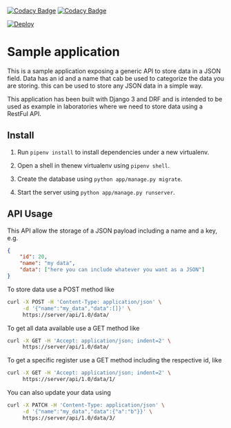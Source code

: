 [![Codacy Badge](https://api.codacy.com/project/badge/Grade/b26668c721c44a149e230326ab2758d1)](https://app.codacy.com/manual/wilson.forero/django-api?utm_source=github.com&utm_medium=referral&utm_content=wjfatuan/django-api&utm_campaign=Badge_Grade_Settings)
[![Codacy Badge](https://app.codacy.com/project/badge/Coverage/5a7dd6be6f954cca8d94a7cd855db5a8)](https://www.codacy.com/manual/wilson.forero/django-api/dashboard?utm_source=github.com&utm_medium=referral&utm_content=wjfatuan/django-api&utm_campaign=Badge_Coverage)

[![Deploy](https://www.herokucdn.com/deploy/button.svg)](https://heroku.com/deploy?template=https://github.com/softeng-fis-uan/django-api)

# Sample application

This is a sample application exposing a generic API to store data in a JSON field. Data has an id and a name that cab be used to categorize the data you are storing. this can be used to store any JSON data in a simple way.

This application has been built with Django 3 and DRF and is intended to be used as example in laboratories where we need to store data using a RestFul API.

## Install

1. Run `pipenv install` to install dependencies under a new virtualenv.

2. Open a shell in thenew virtualenv using `pipenv shell`.

3. Create the database using `python app/manage.py migrate`.

4. Start the server using `python app/manage.py runserver`.

## API Usage

This API allow the storage of a JSON payload including a name and a key, e.g.

```json
{
    "id": 20,
    "name": "my data",
    "data": ["here you can include whatever you want as a JSON"]
}
```

To store data use a POST method like

```bash
curl -X POST -H 'Content-Type: application/json' \
     -d '{"name":"my_data","data":[]}' \
     https://server/api/1.0/data/
```

To get all data available use a GET method like

```bash
curl -X GET -H 'Accept: application/json; indent=2' \
     https://server/api/1.0/data/
```

To get a specific register use a GET method including the respective id, like

```bash
curl -X GET -H 'Accept: application/json; indent=2' \
     https://server/api/1.0/data/1/
```

You can also update your data using 

```bash
curl -X PATCH -H 'Content-Type: application/json' \
     -d '{"name":"my_data","data":{"a":"b"}}' \
     https://server/api/1.0/data/3/
```
